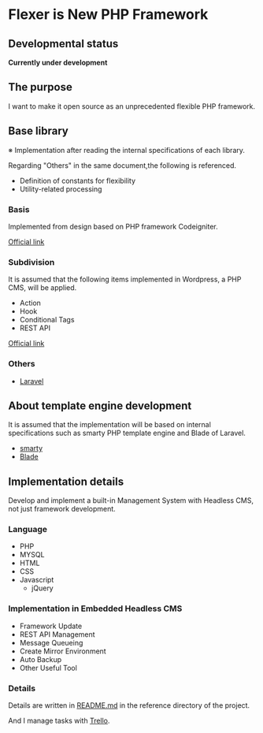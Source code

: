 # Flexer is New PHP Framework

## Developmental status

**Currently under development**

## The purpose

I want to make it open source as an unprecedented flexible PHP framework.

## Base library

※ Implementation after reading the internal specifications of each library.

Regarding "Others" in the same document,the following is referenced.

- Definition of constants for flexibility
- Utility-related processing

### Basis

Implemented from design based on PHP framework Codeigniter.

[Official link](https://codeigniter.com/)

### Subdivision

It is assumed that the following items implemented in Wordpress, a PHP CMS, will be applied.

- Action
- Hook
- Conditional Tags
- REST API

[Official link](https://ja.wordpress.org/)

### Others

- [Laravel](http://laravel.jp/)

## About template engine development

It is assumed that the implementation will be based on internal specifications such as smarty PHP template engine and Blade of Laravel.

- [smarty](https://www.smarty.net/docsv2/ja/)
- [Blade](https://readouble.com/laravel/5.5/ja/blade.html)

## Implementation details

Develop and implement a built-in Management System with Headless CMS, not just framework development.

### Language

- PHP
- MYSQL
- HTML
- CSS
- Javascript
    - jQuery

### Implementation in Embedded Headless CMS

- Framework Update
- REST API Management
- Message Queueing
- Create Mirror Environment
- Auto Backup
- Other Useful Tool

### Details

Details are written in [README.md](https://github.com/huuyafwww/mine-php-fw/tree/develop/reference) in the reference directory of the project.

And I manage tasks with [Trello](https://trello.com/b/Kr98OefW/php-mine-fw).

